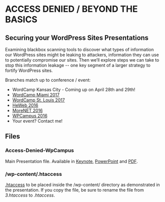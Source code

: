 # ACCESS DENIED / BEYOND THE BASICS
## Securing your WordPress Sites Presentations

Examining blackbox scanning tools to discover what types of information our WordPress sites might be leaking to attackers, information they can use to potentially compromise our sites. Then we’ll explore steps we can take to stop this information leakage -- one key segment of a larger strategy to fortify WordPress sites.

Branches match up to conference / event:
* WordCamp Kansas City - Coming up on April 28th and 29th!
* [WordCamp Miami 2017](https://github.com/gilzow/access-denied/tree/wcmia2017)
* [WordCamp St. Louis 2017](https://github.com/gilzow/access-denied/tree/2017)
* [HeWeb 2016](https://github.com/gilzow/access-denied/tree/master)
* [MoreNET 2016](https://github.com/gilzow/access-denied/tree/master)
* [WPCampus 2016](https://github.com/gilzow/access-denied/tree/master) 
* Your event? Contact me! 

## Files
### Access-Denied-WpCampus
Main Presentation file.  Available in [Keynote](Access-Denied-WpCampus.key), [PowerPoint](Access-Denied-WpCampus.pptx) and [PDF](Access-Denied-WpCampus.pdf).

### /wp-content/.htaccess
[.htaccess](3.htaccess) to be placed inside the /wp-content/ directory as demonstrated in the presentation.  If you copy the file, be sure to rename the file from _3.htaccess_ to _.htaccess_. 
